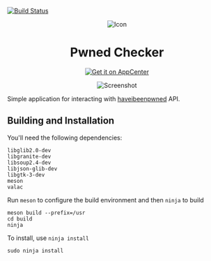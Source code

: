 [![Build Status](https://travis-ci.org/PlugaruT/pwned-checker.svg?branch=master)](https://travis-ci.org/PlugaruT/pwned-checker)

<p align="center">
  <img src="https://cdn.rawgit.com/PlugaruT/pwned-checker/master/data/icons/128/com.github.plugarut.pwned-checker.svg" alt="Icon" />
</p>
<h1 align="center">Pwned Checker</h1>
<p align="center">
  <a href="https://appcenter.elementary.io/com.github.plugarut.pwned-checker"><img src="https://appcenter.elementary.io/badge.svg?new" alt="Get it on AppCenter" /></a>
</p>

<p align="center"><img src="https://github.com/PlugaruT/pwned-checker/blob/master/data/screenshot_0.png" alt="Screenshot" />
</p>

Simple application for interacting with [haveibeenpwned](https://haveibeenpwned.com/) API.

## Building and Installation

You'll need the following dependencies:

```
libglib2.0-dev
libgranite-dev
libsoup2.4-dev 
libjson-glib-dev
libgtk-3-dev
meson
valac
```


Run `meson` to configure the build environment and then `ninja` to build

```
meson build --prefix=/usr
cd build
ninja
```

To install, use `ninja install`

```
sudo ninja install
```

